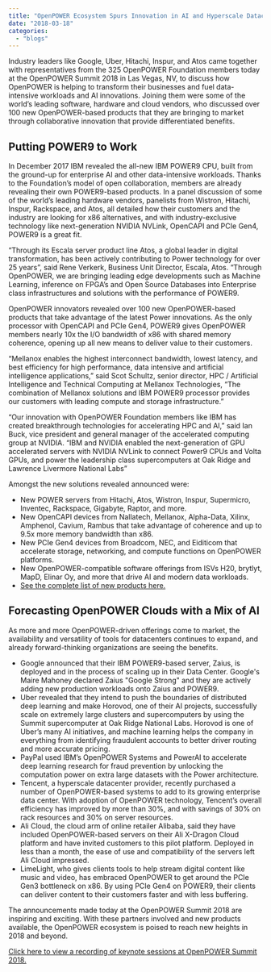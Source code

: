 ```yaml
---
title: "OpenPOWER Ecosystem Spurs Innovation in AI and Hyperscale Datacenters"
date: "2018-03-18"
categories: 
  - "blogs"
---
```


Industry leaders like Google, Uber, Hitachi, Inspur, and Atos came together with representatives from the 325 OpenPOWER Foundation members today at the OpenPOWER Summit 2018 in Las Vegas, NV, to discuss how OpenPOWER is helping to transform their businesses and fuel data-intensive workloads and AI innovations. Joining them were some of the world’s leading software, hardware and cloud vendors, who discussed over 100 new OpenPOWER-based products that they are bringing to market through collaborative innovation that provide differentiated benefits.

## Putting POWER9 to Work

In December 2017 IBM revealed the all-new IBM POWER9 CPU, built from the ground-up for enterprise AI and other data-intensive workloads. Thanks to the Foundation’s model of open collaboration, members are already revealing their own POWER9-based products. In a panel discussion of some of the world’s leading hardware vendors, panelists from Wistron, Hitachi, Inspur, Rackspace, and Atos, all detailed how their customers and the industry are looking for x86 alternatives, and with industry-exclusive technology like next-generation NVIDIA NVLink, OpenCAPI and PCIe Gen4, POWER9 is a great fit.

“Through its Escala server product line Atos, a global leader in digital transformation, has been actively contributing to Power technology for over 25 years”, said Rene Verkerk, Business Unit Director, Escala, Atos. “Through OpenPOWER, we are bringing leading edge developments such as Machine Learning, inference on FPGA’s and Open Source Databases into Enterprise class infrastructures and solutions with the performance of POWER9.

OpenPOWER innovators revealed over 100 new OpenPOWER-based products that take advantage of the latest Power innovations. As the only processor with OpenCAPI and PCIe Gen4, POWER9 gives OpenPOWER members nearly 10x the I/O bandwidth of x86 with shared memory coherence, opening up all new means to deliver value to their customers.

“Mellanox enables the highest interconnect bandwidth, lowest latency, and best efficiency for high performance, data intensive and artificial intelligence applications,” said Scot Schultz, senior director, HPC / Artificial Intelligence and Technical Computing at Mellanox Technologies, “The combination of Mellanox solutions and IBM POWER9 processor provides our customers with leading compute and storage infrastructure.”

“Our innovation with OpenPOWER Foundation members like IBM has created breakthrough technologies for accelerating HPC and AI,” said Ian Buck, vice president and general manager of the accelerated computing group at NVIDIA. “IBM and NVIDIA enabled the next-generation of GPU accelerated servers with NVIDIA NVLink to connect Power9 CPUs and Volta GPUs, and power the leadership class supercomputers at Oak Ridge and Lawrence Livermore National Labs”

Amongst the new solutions revealed announced were:

- New POWER servers from Hitachi, Atos, Wistron, Inspur, Supermicro, Inventec, Rackspace, Gigabyte, Raptor, and more.
- New OpenCAPI devices from Nallatech, Mellanox, Alpha-Data, Xilinx, Amphenol, Cavium, Rambus that take advantage of coherence and up to 9.5x more memory bandwidth than x86.
- New PCIe Gen4 devices from Broadcom, NEC, and Eiditicom that accelerate storage, networking, and compute functions on OpenPOWER platforms.
- New OpenPOWER-compatible software offerings from ISVs H20, brytlyt, MapD, Elinar Oy, and more that drive AI and modern data workloads.
- [See the complete list of new products here.](https://openpowerfoundation.org/wp-content/uploads/2018/03/Hardware-Reveal-Flyerv2018-v1.pdf)

## Forecasting OpenPOWER Clouds with a Mix of AI

As more and more OpenPOWER-driven offerings come to market, the availability and versatility of tools for datacenters continues to expand, and already forward-thinking organizations are seeing the benefits.

- Google announced that their IBM POWER9-based server, Zaius, is deployed and in the process of scaling up in their Data Center. Google's Maire Mahoney declared Zaius "Google Strong" and they are actively adding new production workloads onto Zaius and POWER9.
- Uber revealed that they intend to push the boundaries of distributed deep learning and make Horovod, one of their AI projects, successfully scale on extremely large clusters and supercomputers by using the Summit supercomputer at Oak Ridge National Labs. Horovod is one of Uber’s many AI initiatives, and machine learning helps the company in everything from identifying fraudulent accounts to better driver routing and more accurate pricing.
- PayPal used IBM’s OpenPOWER Systems and PowerAI to accelerate deep learning research for fraud prevention by unlocking the computation power on extra large datasets with the Power architecture.
- Tencent, a hyperscale datacenter provider, recently purchased a number of OpenPOWER-based systems to add to its growing enterprise data center. With adoption of OpenPOWER technology, Tencent’s overall efficiency has improved by more than 30%, and with savings of 30% on rack resources and 30% on server resources.
- Ali Cloud, the cloud arm of online retailer Alibaba, said they have included OpenPOWER-based servers on their Ali X-Dragon Cloud platform and have invited customers to this pilot platform. Deployed in less than a month, the ease of use and compatibility of the servers left Ali Cloud impressed.
- LimeLight, who gives clients tools to help stream digital content like music and video, has embraced OpenPOWER to get around the PCIe Gen3 bottleneck on x86. By using PCIe Gen4 on POWER9, their clients can deliver content to their customers faster and with less buffering.

The announcements made today at the OpenPOWER Summit 2018 are inspiring and exciting. With these partners involved and new products available, the OpenPOWER ecosystem is poised to reach new heights in 2018 and beyond.

[Click here to view a recording of keynote sessions at OpenPOWER Summit 2018.](https://www.youtube.com/watch?v=9tmWN9PR-ZU)
